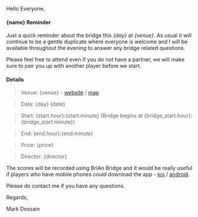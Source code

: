 
Hello Everyone,

#### {name} Reminder

Just a quick reminder about the bridge this _{day}_ at _{venue}_. As usual it will continue to be a gentle duplicate where everyone is welcome and I will be available throughout the evening to answer any bridge related questions.

Please feel free to attend even if you do not have a partner, we will make sure to pair you up with another player before we start.

#### Details

> Venue: {venue} - [website]({venue_website}) / [map]({venue_map})

> Date: {day} {date}

> Start: {start.hour}:{start.minute} (Bridge begins at {bridge_start.hour}:{bridge_start.minute})

> End: {end.hour}:{end.minute}

> Price: {price}

> Director: {director}

The scores will be recorded using BriAn Bridge and it would be really useful if players who have mobile phones could download the app - [ios](https://itunes.apple.com/gb/app/free-brian-bridge-client/id576769349?mt=8) / [android](https://play.google.com/store/apps/details?id=freebrian.com&hl=en_GB).

Please do contact me if you have any questions.

Regards,

Mark Dessain
